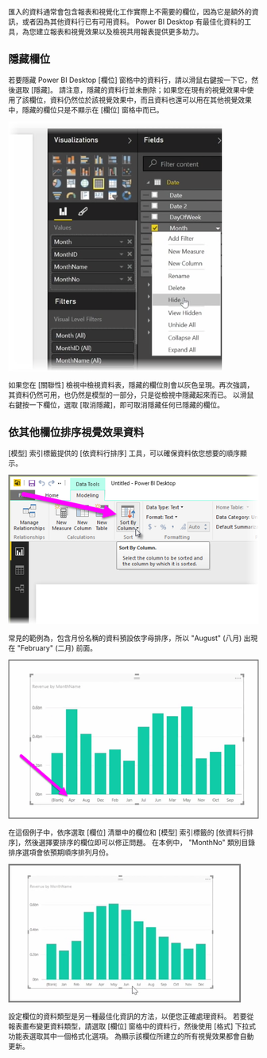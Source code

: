 匯入的資料通常會包含報表和視覺化工作實際上不需要的欄位，因為它是額外的資訊，或者因為其他資料行已有可用資料。 Power BI Desktop 有最佳化資料的工具，為您建立報表和視覺效果以及檢視共用報表提供更多助力。

## <a name="hiding-fields"></a>隱藏欄位
若要隱藏 Power BI Desktop [欄位] 窗格中的資料行，請以滑鼠右鍵按一下它，然後選取 [隱藏]。 請注意，隱藏的資料行並未刪除；如果您在現有的視覺效果中使用了該欄位，資料仍然位於該視覺效果中，而且資料也還可以用在其他視覺效果中，隱藏的欄位只是不顯示在 [欄位] 窗格中而已。

![](media/2-4-optimize-data-models/2-4_1.png)

如果您在 [關聯性] 檢視中檢視資料表，隱藏的欄位則會以灰色呈現。再次強調，其資料仍然可用，也仍然是模型的一部分，只是從檢視中隱藏起來而已。 以滑鼠右鍵按一下欄位，選取 [取消隱藏]，即可取消隱藏任何已隱藏的欄位。

## <a name="sorting-visualization-data-by-another-field"></a>依其他欄位排序視覺效果資料
[模型] 索引標籤提供的 [依資料行排序] 工具，可以確保資料依您想要的順序顯示。

![](media/2-4-optimize-data-models/2-4_2.png)

常見的範例為，包含月份名稱的資料預設依字母排序，所以 "August" (八月) 出現在 "February" (二月) 前面。

![](media/2-4-optimize-data-models/2-4_3.png)

在這個例子中，依序選取 [欄位] 清單中的欄位和 [模型] 索引標籤的 [依資料行排序]，然後選擇要排序的欄位即可以修正問題。 在本例中， "MonthNo" 類別目錄排序選項會依預期順序排列月份。

![](media/2-4-optimize-data-models/2-4_4.png)

設定欄位的資料類型是另一種最佳化資訊的方法，以便您正確處理資料。 若要從報表畫布變更資料類型，請選取 [欄位] 窗格中的資料行，然後使用 [格式] 下拉式功能表選取其中一個格式化選項。 為顯示該欄位所建立的所有視覺效果都會自動更新。

